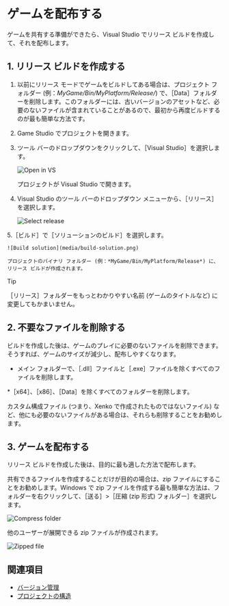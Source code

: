 # ゲームを配布する

ゲームを共有する準備ができたら、Visual Studio でリリース ビルドを作成して、それを配布します。

## 1. リリース ビルドを作成する

1. 以前にリリース モードでゲームをビルドしてある場合は、プロジェクト フォルダー (例：*MyGame/Bin/MyPlatform/Release/*) で、［Data］フォルダーを削除します。このフォルダーには、古いバージョンのアセットなど、必要のないファイルが含まれていることがあるので、最初から再度ビルドするのが最も簡単な方法です。

2. Game Studio でプロジェクトを開きます。

3. ツール バーのドロップダウンをクリックして、［Visual Studio］を選択します。

    ![Open in VS](media/open-in-visual-studio.png)

    プロジェクトが Visual Studio で開きます。

4. Visual Studio のツール バーのドロップダウン メニューから、［リリース］を選択します。

    ![Select release](media/select-release.png)

5.［ビルド］で［ソリューションのビルド］を選択します。

    ![Build solution](media/build-solution.png)

    プロジェクトのバイナリ フォルダー (例：*MyGame/Bin/MyPlatform/Release*) に、リリース ビルドが作成されます。

>[!TIP]
>［リリース］フォルダーをもっとわかりやすい名前 (ゲームのタイトルなど) に変更してもかまいません。

## 2. 不要なファイルを削除する

ビルドを作成した後は、ゲームのプレイに必要のないファイルを削除できます。そうすれば、ゲームのサイズが減少し、配布しやすくなります。

* メイン フォルダーで、［.dll］ファイルと［.exe］ファイルを除くすべてのファイルを削除します。

*［x64］、［x86］、［Data］を除くすべてのフォルダーを削除します。

カスタム構成ファイル (つまり、Xenko で作成されたものではないファイル) など、他にも必要のないファイルがある場合は、それらも削除することをお勧めします。

## 3. ゲームを配布する

リリース ビルドを作成した後は、目的に最も適した方法で配布します。

共有できるファイルを作成することだけが目的の場合は、zip ファイルにすることをお勧めします。Windows で zip ファイルを作成する最も簡単な方法は、フォルダーを右クリックして、［送る］>［圧縮 (zip 形式) フォルダー］を選択します。

![Compress folder](media/compress-folder.png)

他のユーザーが展開できる zip ファイルが作成されます。

![Zipped file](media/zip-file.png)

## 関連項目

* [バージョン管理](version-control.md)
* [プロジェクトの構造](project-structure.md)
